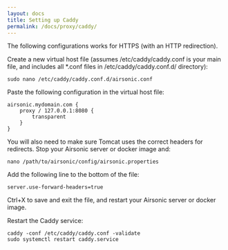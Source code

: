 ```yaml
---
layout: docs
title: Setting up Caddy
permalink: /docs/proxy/caddy/
---
```

The following configurations works for HTTPS (with an HTTP redirection).

Create a new virtual host file (assumes /etc/caddy/caddy.conf is your main file, and includes all *.conf files in /etc/caddy/caddy.conf.d/ directory):

```
sudo nano /etc/caddy/caddy.conf.d/airsonic.conf
```

Paste the following configuration in the virtual host file:

```caddy
airsonic.mydomain.com {
    proxy / 127.0.0.1:8080 {
        transparent
    }
}
```

You will also need to make sure Tomcat uses the correct headers for redirects. Stop your Airsonic server or docker image and:
```
nano /path/to/airsonic/config/airsonic.properties
```
Add the following line to the bottom of the file:
```
server.use-forward-headers=true
```
Ctrl+X to save and exit the file, and restart your Airsonic server or docker image.

Restart the Caddy service:

```
caddy -conf /etc/caddy/caddy.conf -validate
sudo systemctl restart caddy.service
```
